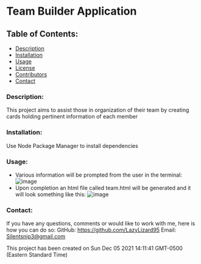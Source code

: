 # Team Builder Application
## Table of Contents:
* [Description](#description)
* [Installation](#installation)
* [Usage](#usage) 
* [License](#license)
* [Contributors](#contributors)
* [Contact](#contact)
### Description:
This project aims to assist those in organization of their team by creating cards holding pertinent information of each member
### Installation:
Use Node Package Manager to install dependencies
### Usage:
* Various information will be prompted from the user in the terminal:
![image](https://user-images.githubusercontent.com/51461957/144760352-bb46cd64-ddb2-4cc5-aa05-c2930d31444b.png)
* Upon completion an html file called team.html will be generated and it will look something like this:
![image](https://user-images.githubusercontent.com/51461957/144760436-78d36337-1015-4c4a-b1c4-869e040e2ac5.png)
### Contact:
If you have any questions, comments or would like to work with me, here is how you can do so:
GitHub: https://github.com/LazyLizard95
Email: Silentsnip3@gmail.com

This project has been created on Sun Dec 05 2021 14:11:41 GMT-0500 (Eastern Standard Time)
